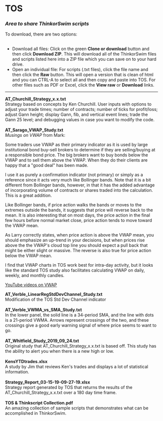 # TOS
<h3><i>Area to share ThinkorSwim scripts</i></h3>
To download, there are two options:<br><br>
<ul>
  <li>Download all files: Click on the green <b>Clone or download</b> button and then click <b>Download ZIP</b>.  This will download all of the ThinkorSwim files and scripts listed here into a ZIP file which you can save on to your hard drive.</li>
  <li>Open an individual file: For scripts (.txt files), click the file name and then click the <b>Raw</b> button.  This will open a version that is clean of html and you can CTRL-A to select all and then copy and paste into TOS.  For other files such as PDF or Excel, click the <b>View raw</b> or <b>Download</b> links.</li>
</ul>
<hr>
<b>AT_Churchill_Strategy_x.x.txt</b><br>
Strategy based on concepts by Ken Churchill.  User inputs with options to adjust your trade times; number of contracts; number of ticks for profit/loss; adjust Gann height; display Gann, fib, and vertical event lines; trade the Gann 25 level; and debugging values in case you want to modify the code.<br><br>
<b>AT_Sarago_VWAP_Study.txt</b><br>
<i>Musings on VWAP</i> from Mark:
<p>Some traders use VWAP as their primary indicator as it is used by large institutional bond buy-sell brokers to determine if they are selling/buying at a responsible bond price.  The big brokers want to buy bonds below the VWAP and to sell them above the VWAP.  When they do their clients are happy that a "good deal" has been made.</p>

<p>I use it as purely a confirmation indicator (not primary) or simply as a reference since it acts very much like Bollinger bands.  Note that it is a bit different from Bollinger bands, however, in that it has the added advantage of incorporating volume of contracts or shares traded into the calculation.  This is a great addition.</p>

<p>Like Bollinger bands, if price action walks the bands or moves to the extremes outside the bands, it suggests that price will reverse back to the mean.  It is also interesting that on most days, the price action in the final few hours before normal market close, price action tends to move toward the VWAP mean.</p>

<p>As Larry correctly states, when price action is above the VWAP mean, you should emphasize an up-trend in your decisions, but when prices rise above the the VWAP's cloud top line you should expect a pull back that might be either slight or massive.  The reverse is also true for price action below the VWAP mean.</p>

<p>I find that VWAP charts in TOS work best for intra-day activity, but it looks like the standard TOS study also facilitates calculating VWAP on daily, weekly, and monthly candles.</p>

<p><a href="https://www.youtube.com/watch?v=U0uftXzvUZU" target="_blank">YouTube videos on VWAP</a></p>

<b>AT_Verble_LinearRegStdDevChannel_Study.txt</b><br>
Modification of the TOS Std Dev Channel indicator<br><br>
<b>AT_Verble_VWMA_vs_SMA_Study.txt</b><br>
In the lower panel, the solid line is a 34-period SMA, and the line with dots is a 21-period VWMA.  Arrows represent crossings of the two, and these crossings give a good early warning signal of where price seems to want to go.<br><br>
<b>AT_Whitfield_Study_2019_09_24.txt</b><br>
Original study that AT_Churchill_Strategy_x.x.txt is based off.  This study has the ability to alert you when there is a new high or low.<br><br>
<b>KensYTDtrades.xlsx</b><br>
A study by Jim that reviews Ken's trades and displays a lot of statistical information.<br><br>
<b>Strategy_Report_03-15-19-09-27-19.xlsx</b><br>
Strategy report generated by TOS that returns the results of the AT_Churchill_Strategy_x.x.txt over a 180 day time frame.<br><br>
<b>TOS & Thinkscript Collection.pdf</b><br>
An amazing collection of sample scripts that demonstrates what can be accomplished in ThinkorSwim.
